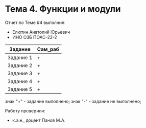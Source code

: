 # Тема 4. Функции и модули
Отчет по Теме #4 выполнил:
- Елютин Анатолий Юрьевич
- ИНО ОЗБ ПОАС-22-2

| Задание   | Сам_раб |
|-----------|---------|
| Задание 1 | +       |
| Задание 2 | +       |
| Задание 3 | +       |
| Задание 4 | +       |
| Задание 5 | +       |

знак "+" - задание выполнено; знак "-" - задание не выполнено;

Работу проверили:
- к.э.н., доцент Панов М.А.